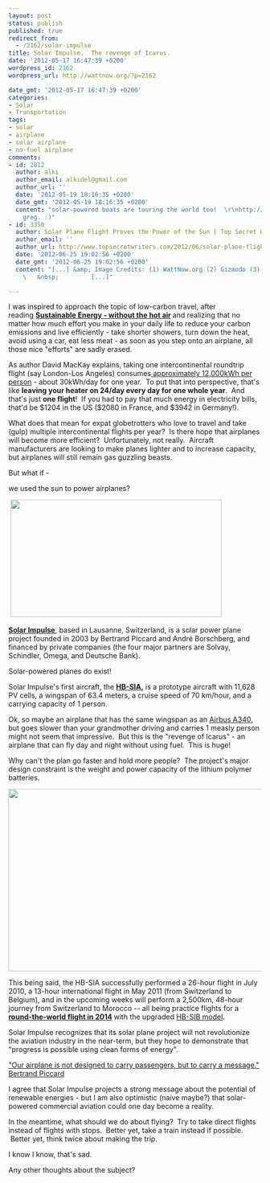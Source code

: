 ```yaml
---
layout: post
status: publish
published: true
redirect_from:
  - /2162/solar-impulse
title: Solar Impulse.  The revenge of Icarus.
date: '2012-05-17 16:47:39 +0200'
wordpress_id: 2162
wordpress_url: http://wattnow.org/?p=2162

date_gmt: '2012-05-17 16:47:39 +0200'
categories:
- Solar
- Transportation
tags:
- solar
- airplane
- solar airplane
- no-fuel airplane
comments:
- id: 2812
  author: alki
  author_email: alkidel@gmail.com
  author_url: ''
  date: '2012-05-19 18:16:35 +0200'
  date_gmt: '2012-05-19 18:16:35 +0200'
  content: "solar-powered boats are touring the world too!  \r\nhttp://www.fastcoexist.com/1679818/this-crazy-boat-just-completed-the-first-solar-powered-sail-around-the-world\r\n\r\nthanks
    greg. :)"
- id: 3350
  author: Solar Plane Flight Proves the Power of the Sun | Top Secret Writers
  author_email: ''
  author_url: http://www.topsecretwriters.com/2012/06/solar-plane-flight-proves-the-power-of-the-sun/
  date: '2012-06-25 19:02:56 +0200'
  date_gmt: '2012-06-25 19:02:56 +0200'
  content: "[...] &amp; Image Credits: (1) WattNow.org (2) Gizmodo (3) Solar Impulse
    \   &nbsp;         [...]"

---
```

<p>I&nbsp;was inspired to approach the topic of low-carbon travel, after reading&nbsp;<strong><a href="http://www.withouthotair.com/">Sustainable Energy - without the hot air</a>&nbsp;</strong>and realizing that no matter how much effort you make in your daily life to reduce your carbon emissions and live efficiently - take shorter showers, turn down the heat, avoid using a car, eat less meat - as soon as you step onto an airplane, all those nice "efforts" are sadly erased.</p>
<p>As author David MacKay explains, taking one intercontinental roundtrip flight (say London-Los Angeles) consumes<a href="http://www.inference.phy.cam.ac.uk/withouthotair/c5/page_35.shtml"> approximately 12,000kWh per person</a>&nbsp;-&nbsp;about 30kWh/day for one year.&nbsp; To put that into perspective, that's like <strong>leaving your heater on 24/day every day for one whole year</strong>.&nbsp; And that's just <strong>one flight</strong>!&nbsp; If you had to pay that much energy in electricity bills, that'd be $1204 in the US ($2080 in France, and $3942 in Germany!).</p>
<p>What does that mean for expat globetrotters&nbsp;who love to travel and&nbsp;take (gulp) multiple intercontinental flights per year?&nbsp; Is there hope that airplanes will become more efficient?&nbsp; Unfortunately, not really.&nbsp; Aircraft manufacturers are looking to make planes lighter and to increase capacity, but airplanes will still remain gas guzzling beasts.</p>
<p>But what if -</p>
<p>we used the sun to power airplanes?</p>
<p>&nbsp;<a href="http://www.solarimpulse.com/"><img class="alignnone  wp-image-2167" title="Solar_Impulse_flight" src="{{ 'assets/from-wordpress/uploads/2012/05/Solar_Impulse_flight.jpg' | relative_url }}" alt="" width="420" height="234" /></a></p>
<p><a href="http://www.solarimpulse.com/"><strong>Solar Impulse</strong></a>, based in Lausanne, Switzerland, is a solar power plane project founded in 2003 by Bertrand Piccard and André Borschberg, and financed by private companies (the four major partners are Solvay, Schindler, Omega, and Deutsche Bank).</p>
<p>Solar-powered planes do exist!</p>
<p>Solar Impulse's first aircraft, the <strong><a href="http://www.solarimpulse.com/en/airplane/hb-sia/">HB-SIA</a>,</strong>&nbsp;is a prototype aircraft with 11,628 PV cells, a wingspan of 63.4 meters, a cruise speed of 70 km/hour, and a carrying capacity of 1 person.</p>
<p>Ok, so maybe an airplane that has the same wingspan as an <a href="http://en.wikipedia.org/wiki/Airbus_A340">Airbus A340</a>, but goes slower than your grandmother driving and carries 1 measly person might not seem that impressive. &nbsp;But this is the "revenge of Icarus" - an airplane that can fly day and night without using fuel. &nbsp;This is huge!</p>
<p>Why can't the plan go faster and hold more people? &nbsp;The project's major design constraint is the weight and power capacity of the lithium polymer batteries.</p>
<p><a href="http://www.solarimpulse.com/en/multimedia/educational-material/"><img title="Solar_Impulse_panels" src="{{ 'assets/from-wordpress/uploads/2012/05/Solar_Impulse_panels.jpg' | relative_url }}" alt="" width="542" height="363" /></a></p>
<p>This being said, the HB-SIA successfully performed a 26-hour flight in July 2010, a 13-hour international flight in May 2011 (from Switzerland to Belgium), and in the upcoming weeks will perform a 2,500km, 48-hour journey from Switzerland to Morocco -- all being practice flights for a <strong><a href="http://www.solarimpulse.com/en/tag/Crossing-Frontiers">round-the-world flight in 2014</a>&nbsp;</strong>with the upgraded <a href="http://www.solarimpulse.com/en/airplane/hb-sib/">HB-SIB model</a>.</p>
<p>Solar Impulse recognizes that its solar plane project will not revolutionize the aviation industry in the near-term, but they hope to demonstrate that "progress is possible using clean forms of energy".</p>
<p><a href="http://www.solarimpulse.com/en/airplane/">"Our airplane is not designed to carry passengers, but to carry a message." Bertrand Piccard</a></p>
<p>I agree that Solar Impulse projects a strong message about the potential of renewable energies - but I am also optimistic (naive maybe?) that solar-powered commercial aviation could one day become a reality.</p>
<p>In the meantime, what should we do about flying? &nbsp;Try to take direct flights instead of flights with stops. &nbsp;Better yet, take a train instead if possible. &nbsp;Better yet, think twice about making the trip.</p>
<p>I know I know, that's sad.</p>
<p>Any other thoughts about the subject?</p>

